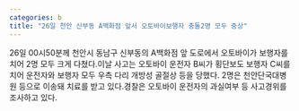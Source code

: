 ```yaml
---
categories: b
title: "26일 천안 신부동 A백화점 앞서 오토바이보행자 충돌2명 모두 중상"
---
```

26일 00시50분께 천안시 동남구 신부동의 A백화점 앞 도로에서 오토바이가 보행자를 치어 2명 모두 크게 다쳤다.이날 사고는 오토바이 운전자 B씨가 횡단보도 보행자 C씨를 치어 운전자와 보행자 모두 우측 다리 개방성 골절상 등을 당했다. 2명은 천안단국대병원 등으로 이송돼 치료를 받고 있다.경찰은 오토바이 운전자의 과실여부 등 사고경위를 조사하고 있다.